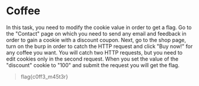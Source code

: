 # Coffee

In this task, you need to modify the cookie value in order to get a flag. Go to the "Contact" page on which you need to
send any email and feedback in order to gain a cookie with a discount coupon. Next, go to the shop page, turn on the burp in order to catch the HTTP request and click
"Buy now!" for any coffee you want. You will catch two HTTP requests, but you need to edit cookies only in the second request. When you set the value of the "discount" cookie
to "100" and submit the request you will get the flag.

> flag{c0ff3_m45t3r}
